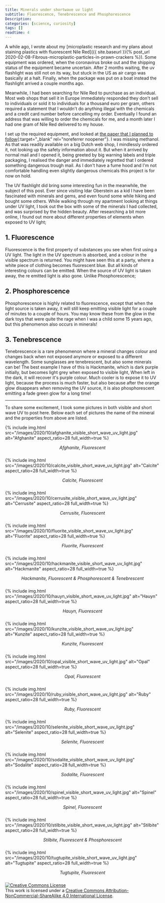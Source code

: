 ```yaml
---
title: Minerals under shortwave uv light
subtitle: Fluorescence, Tenebrescence and Phosphorescence
Description:
categories: [science, curiosity]
tags: []
readtime: 4
---
```


A while ago, I wrote about my [microplastic research and my plans about staining plastics with fluorescent Nile Red]({{ site.baseurl }}{% post_url 2020-02-08-Fibrous-microplastic-particles-in-prawn-crackers %}). Some equipment was ordered, when the coronavirus broke out and the shipping status of the equipment became uncertain. After 2 months waiting, the uv flashlight was still not on its way, but stuck in the US as air cargo was basically at a halt. Finally, when the package was put on a boat instead the flashlight arrived a couple months ago. 

Meanwhile, I had been searching for Nile Red to purchase as an individual. Most web shops that sell it in Europe  immediately responded they don't sell to individuals or sold it to individuals for a thousand euro per gram, others required a statement that I wouldn't do anything illegal with the chemicals and a credit card number before cancelling my order. Eventually I found an address that was willing to order the chemicals for me, and a month later I had one gram of Nile Red delivered to my house.

I set up the required equipment, and looked at [the paper that I planned to follow](https://pearl.plymouth.ac.uk/bitstream/handle/10026.1/10621/Lost%2C%20but%20found%20with%20Nile%20red.pdf){:target="_blank" rel="noreferrer noopener"}. I was missing methanol. As that was readily available on a big Dutch web shop, I mindlessly ordered it, not looking up the safety information about it. But when it arrived by normal mail and I opened it, being greeted by big warning labels and triple packaging, I realised the danger and immediately regretted that I ordered something dangerous trough mail. As I don't have a fume hood and I'm not comfortable handling even slightly dangerous chemicals this project is for now on hold.

The UV flashlight did bring some interesting fun in the meanwhile, the subject of this post. Ever since visiting Idar Oberstein as a kid I have been fascinated with minerals and gems, and even found some while hiking and bought some others. While walking through my apartment looking at things under UV light, I took out the box with some of the minerals I had collected, and was surprised by the hidden beauty. After researching a bit more online, I found out more about different properties of elements when exposed to UV light;

## 1. Fluorescence

Fluorescence is the first property of substances you see when first using a UV light. The light in the UV spectrum is absorbed, and a colour in the visible spectrum is returned. You might have seen this at a party, where a white piece of clothing becomes fluorescent blue. But all kinds of interesting colours can be emitted. When the source of UV light is taken away, the re emitted light is also gone. Unlike Phosphorescence; 

## 2. Phosphorescence

Phosphorescence is highly related to fluorescence, except that when the light source is taken away, it will still keep emitting visible light for a couple of minutes to a couple of hours. You may know these from the glow in the dark toys that were quite the rage when I was a child some 15 years ago, but this phenomenon also occurs in minerals! 

## 3. Tenebrescence

Tenebrescence is a rare phenomenon where a mineral changes colour and changes back when not exposed anymore or exposed to a different wavelength. Some sunglasses are tenebrescent, but also some minerals can be! The best example I have of this is Hackmanite, which is dark purple initially, but becomes light grey when exposed to visible light, When left in the dark, it will recover it's purple colour. Much cooler is to expose it to UV light, because the process is much faster, but also because after the orange glow disappears when removing the UV source, it is also phosphorescent emitting a fade green glow for a long time!

---

To share some excitement, I took some pictures in both visible and short wave UV to post here. Below each set of pictures the name of the mineral and the properties from above are listed.

{% include img.html src="/images/2020/10/afghanite_visible_short_wave_uv_light.jpg" alt="Afghanite" aspect_ratio=28 full_width=true %}
<div style="text-align: center; font-style: italic; padding-bottom: 10px;">Afghanite, Fluorescent</div>

{% include img.html src="/images/2020/10/calcite_visible_short_wave_uv_light.jpg" alt="Calcite" aspect_ratio=28 full_width=true %}
<div style="text-align: center; font-style: italic; padding-bottom: 10px;">Calcite, Fluorescent</div>

{% include img.html src="/images/2020/10/cerrusite_visible_short_wave_uv_light.jpg" alt="Cerrusite" aspect_ratio=28 full_width=true %}
<div style="text-align: center; font-style: italic; padding-bottom: 10px;">Cerrusite, Fluorescent</div>

{% include img.html src="/images/2020/10/fluorite_visible_short_wave_uv_light.jpg" alt="Fluorite" aspect_ratio=28 full_width=true %}
<div style="text-align: center; font-style: italic; padding-bottom: 10px;">Fluorite, Fluorescent</div>

{% include img.html src="/images/2020/10/hackmanite_visible_short_wave_uv_light.jpg" alt="Hackmanite" aspect_ratio=28 full_width=true %}
<div style="text-align: center; font-style: italic; padding-bottom: 10px;">Hackmanite, Fluorescent & Phosphorescent & Tenebrescent</div>

{% include img.html src="/images/2020/10/hauyn_visible_short_wave_uv_light.jpg" alt="Hauyn" aspect_ratio=28 full_width=true %}
<div style="text-align: center; font-style: italic; padding-bottom: 10px;">Hauyn, Fluorescent</div>

{% include img.html src="/images/2020/10/kunzite_visible_short_wave_uv_light.jpg" alt="Kunzite" aspect_ratio=28 full_width=true %}
<div style="text-align: center; font-style: italic; padding-bottom: 10px;">Kunzite, Fluorescent</div>

{% include img.html src="/images/2020/10/opal_visible_short_wave_uv_light.jpg" alt="Opal" aspect_ratio=28 full_width=true %}
<div style="text-align: center; font-style: italic; padding-bottom: 10px;">Opal, Fluorescent</div>

{% include img.html src="/images/2020/10/ruby_visible_short_wave_uv_light.jpg" alt="Ruby" aspect_ratio=28 full_width=true %}
<div style="text-align: center; font-style: italic; padding-bottom: 10px;">Ruby, Fluorescent</div>

{% include img.html src="/images/2020/10/selenite_visible_short_wave_uv_light.jpg" alt="Selenite" aspect_ratio=28 full_width=true %}
<div style="text-align: center; font-style: italic; padding-bottom: 10px;">Selenite, Fluorescent</div>

{% include img.html src="/images/2020/10/sodalite_visible_short_wave_uv_light.jpg" alt="Sodalite" aspect_ratio=28 full_width=true %}
<div style="text-align: center; font-style: italic; padding-bottom: 10px;">Sodalite, Fluorescent</div>

{% include img.html src="/images/2020/10/spinel_visible_short_wave_uv_light.jpg" alt="Spinel" aspect_ratio=28 full_width=true %}
<div style="text-align: center; font-style: italic; padding-bottom: 10px;">Spinel, Fluorescent</div>

{% include img.html src="/images/2020/10/stilbite_visible_short_wave_uv_light.jpg" alt="Stilbite" aspect_ratio=28 full_width=true %}
<div style="text-align: center; font-style: italic; padding-bottom: 10px;">Stilbite, Fluorescent & Phosphorescent</div>

{% include img.html src="/images/2020/10/tugtupite_visible_short_wave_uv_light.jpg" alt="Tugtupite" aspect_ratio=28 full_width=true %}
<div style="text-align: center; font-style: italic; padding-bottom: 10px;">Tugtupite, Fluorescent</div>

<a rel="license" href="http://creativecommons.org/licenses/by-nc-sa/4.0/"><img alt="Creative Commons License" style="border-width:0" src="https://i.creativecommons.org/l/by-nc-sa/4.0/88x31.png" /></a><br />This work is licensed under a <a rel="license" href="http://creativecommons.org/licenses/by-nc-sa/4.0/">Creative Commons Attribution-NonCommercial-ShareAlike 4.0 International License</a>.